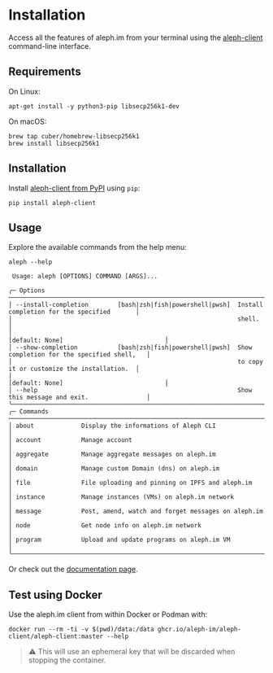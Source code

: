 # Installation

Access all the features of aleph.im from your terminal using the 
[aleph-client](https://github.com/aleph-im/aleph-client/) command-line interface.

## Requirements

On Linux:

```shell
apt-get install -y python3-pip libsecp256k1-dev
```

On macOS:

```shell
brew tap cuber/homebrew-libsecp256k1
brew install libsecp256k1
```

## Installation

Install [aleph-client from PyPI](https://pypi.org/project/aleph-client/) using `pip`:

```shell
pip install aleph-client
```

## Usage

Explore the available commands from the help menu:
```shell
aleph --help
                                                                                                
 Usage: aleph [OPTIONS] COMMAND [ARGS]...                                                                  
                                                                                                           
╭─ Options ───────────────────────────────────────────────────────────────────────────────────────────────╮
│ --install-completion        [bash|zsh|fish|powershell|pwsh]  Install completion for the specified       │
│                                                              shell.                                     │
│                                                              [default: None]                            │
│ --show-completion           [bash|zsh|fish|powershell|pwsh]  Show completion for the specified shell,   │
│                                                              to copy it or customize the installation.  │
│                                                              [default: None]                            │
│ --help                                                       Show this message and exit.                │
╰─────────────────────────────────────────────────────────────────────────────────────────────────────────╯
╭─ Commands ──────────────────────────────────────────────────────────────────────────────────────────────╮
│ about             Display the informations of Aleph CLI                                                 │
│ account           Manage account                                                                        │
│ aggregate         Manage aggregate messages on aleph.im                                                 │
│ domain            Manage custom Domain (dns) on aleph.im                                                │
│ file              File uploading and pinning on IPFS and aleph.im                                       │
│ instance          Manage instances (VMs) on aleph.im network                                            │
│ message           Post, amend, watch and forget messages on aleph.im                                    │
│ node              Get node info on aleph.im network                                                     │
│ program           Upload and update programs on aleph.im VM                                             │
╰─────────────────────────────────────────────────────────────────────────────────────────────────────────╯
```

Or check out the [documentation page](usage.md).

## Test using Docker

Use the aleph.im client from within Docker or Podman with:

```shell
docker run --rm -ti -v $(pwd)/data:/data ghcr.io/aleph-im/aleph-client/aleph-client:master --help
```

> ⚠️ This will use an ephemeral key that will be discarded when stopping the container.
